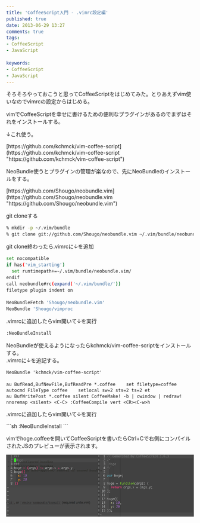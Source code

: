 ```yaml
---
title: 'CoffeeScript入門 - .vimrc設定編'
published: true
date: 2013-06-29 13:27
comments: true
tags:
- CoffeeScript
- JavaScript

keywords:
- CoffeeScript
- JavaScript
---
```

<p>そろそろやっておこうと思ってCoffeeScriptをはじめてみた。とりあえずvim使いなのでvimrcの設定からはじめる。</p>
<p>vimでCoffeeScriptを幸せに書けるための便利なプラグインがあるのでまずはそれをインストールする。</p>

<p>↓これ使う。</p>
[https://github.com/kchmck/vim-coffee-script](https://github.com/kchmck/vim-coffee-script "https://github.com/kchmck/vim-coffee-script")

<p>NeoBundle使うとプラグインの管理が楽なので、先にNeoBundleのインストールをする。</p>
[https://github.com/Shougo/neobundle.vim](https://github.com/Shougo/neobundle.vim "https://github.com/Shougo/neobundle.vim")

<p>git cloneする</p>

```sh
% mkdir -p ~/.vim/bundle
% git clone git://github.com/Shougo/neobundle.vim ~/.vim/bundle/neobundle.vim
```

<p>git clone終わったら.vimrcに↓を追加</p>

```sh
set nocompatible
if has('vim_starting')
  set runtimepath+=~/.vim/bundle/neobundle.vim/
endif
call neobundle#rc(expand('~/.vim/bundle/'))
filetype plugin indent on

NeoBundleFetch 'Shougo/neobundle.vim'
NeoBundle 'Shougo/vimproc
```

<p>.vimrcに追加したらvim開いて↓を実行</p>

```sh
:NeoBundleInstall
```

<p>NeoBundleが使えるようになったらkchmck/vim-coffee-scriptをインストールする。<br>
.vimrcに↓を追記する。</p>

```
NeoBundle 'kchmck/vim-coffee-script'

au BufRead,BufNewFile,BufReadPre *.coffee    set filetype=coffee
autocmd FileType coffee    setlocal sw=2 sts=2 ts=2 et
au BufWritePost *.coffee silent CoffeeMake! -b | cwindow | redraw!
nnoremap <silent> <C-C> :CoffeeCompile vert <CR><C-w>h
```

<p>.vimrcに追加したらvim開いて↓を実行</p>
```sh
:NeoBundleInstall
```

<p>vimでhoge.coffeeを開いてCoffeeScriptを書いたらCtrl+Cで右側にコンパイルされたJSのプレビューが表示されます。</p>
<a href="/imgs/archives/2013/06/4dc99b061cc67594868072a17dfb57d5.png"><img src="/imgs/archives/2013/06/4dc99b061cc67594868072a17dfb57d5.png" alt="hoge.coffee____tmp_coffee__-_VIM_—_vim_—_102×38" class="alignnone size-full wp-image-946" /></a>
